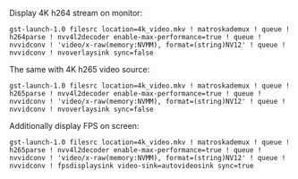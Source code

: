 
Display 4K h264 stream on monitor:

```shell
gst-launch-1.0 filesrc location=4k_video.mkv ! matroskademux ! queue ! h264parse ! nvv4l2decoder enable-max-performance=true ! queue ! nvvidconv ! 'video/x-raw(memory:NVMM), format=(string)NV12' ! queue ! nvvidconv ! nvoverlaysink sync=false
```

The same with 4K h265 video source:
```shell
gst-launch-1.0 filesrc location=4k_video.mkv ! matroskademux ! queue ! h265parse ! nvv4l2decoder enable-max-performance=true ! queue ! nvvidconv ! 'video/x-raw(memory:NVMM), format=(string)NV12' ! queue ! nvvidconv ! nvoverlaysink sync=false
```

Additionally display FPS on screen:
```shell
gst-launch-1.0 filesrc location=4k_video.mkv ! matroskademux ! queue ! h265parse ! nvv4l2decoder enable-max-performance=true ! queue ! nvvidconv ! 'video/x-raw(memory:NVMM), format=(string)NV12' ! queue ! nvvidconv ! fpsdisplaysink video-sink=autovideosink sync=true
```